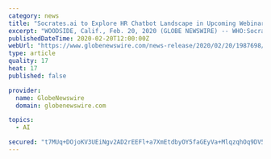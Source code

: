 ```yaml
---
category: news
title: "Socrates.ai to Explore HR Chatbot Landscape in Upcoming Webinar"
excerpt: "WOODSIDE, Calif., Feb. 20, 2020 (GLOBE NEWSWIRE) -- WHO:Socrates.ai, providers of the Employee Awesome Digital Conversation Hub WHAT:Will"
publishedDateTime: 2020-02-20T12:00:00Z
webUrl: "https://www.globenewswire.com/news-release/2020/02/20/1987698/0/en/Socrates-ai-to-Explore-HR-Chatbot-Landscape-in-Upcoming-Webinar.html"
type: article
quality: 17
heat: 17
published: false

provider:
  name: GlobeNewswire
  domain: globenewswire.com

topics:
  - AI

secured: "t7MUq+DOjoKV3UEiNgv2AD2rEEFl+a7XmEtdbyOY5faGEyVa+MlqzqhOq9DV5nA7afC9+ydWhFF+4eyujOhC/I1teQKqbrVbsThBiCxgcaY2kRcJVBxyp0XboYXzaWyz4Kas5JPjB2GCh5uRUW6iJYFv3ivPrzoLq2BjySx7JEMSyxKKQFa0h5Sl8YrlMQte3mT1lcBWZzDjX7VuEP/9eeazU+c2mi9VvYVQxNS2UIjGvf5Mq3684rnhAH58i+DLDjT66fWt7GRD22Cpr4fQRJ5o2WMtQuizTyd5bl/hQLTTIYnlEtk5YO+4GPvTJf4D;XWwwSj7osI3zvv7R2AMqIA=="
---
```


